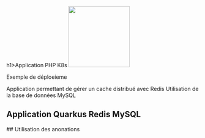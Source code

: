 h1>Application PHP K8s</h1>
<img src="https://upload.wikimedia.org/wikipedia/commons/thumb/2/27/PHP-logo.svg/2560px-PHP-logo.svg.png" height=160px>

<p>
Exemple de déploeieme
  
  Application permettant de gérer un cache distribué avec Redis
Utilisation de la base de données MySQL
</p>
<h2>Application Quarkus Redis MySQL</h2>
## Utilisation des anonations  

 
 
